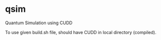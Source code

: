 # qsim
Quantum Simulation using CUDD

To use given build.sh file, should have CUDD in local directory (compiled).
